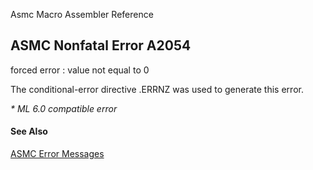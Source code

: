 Asmc Macro Assembler Reference

## ASMC Nonfatal Error A2054

forced error : value not equal to 0

The conditional-error directive .ERRNZ was used to generate this error.

_* ML 6.0 compatible error_

#### See Also

[ASMC Error Messages](readme.md)